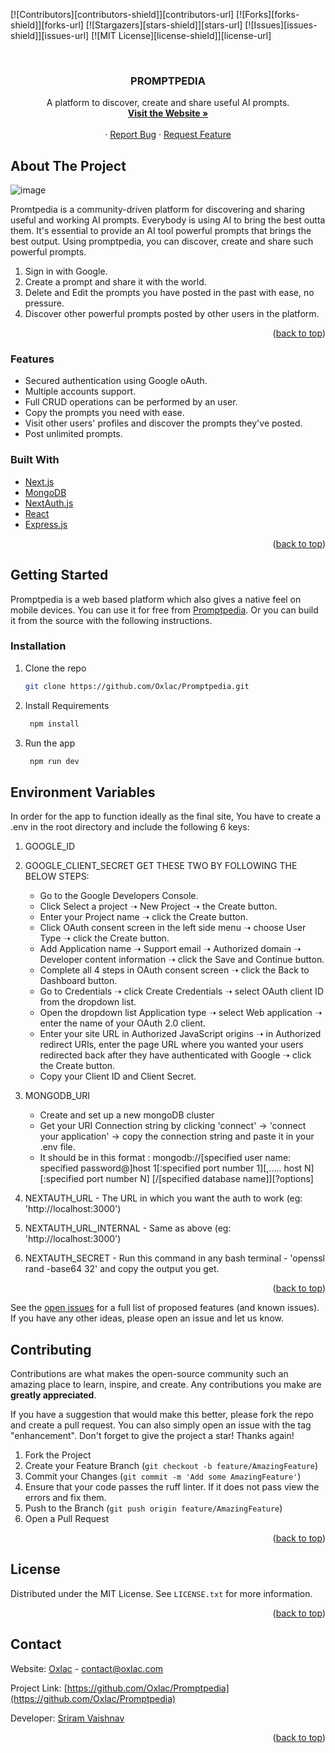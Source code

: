 <a name="readme-top"></a>

[![Contributors][contributors-shield]][contributors-url]
[![Forks][forks-shield]][forks-url]
[![Stargazers][stars-shield]][stars-url]
[![Issues][issues-shield]][issues-url]
[![MIT License][license-shield]][license-url]




<br />
<div align="center">

<h3 align="center">PROMPTPEDIA</h3>

  <p align="center">
    A platform to discover, create and share useful AI prompts.
    <br />
    <a href="https://promptpedia.sriramvaishnav.com"><strong>Visit the Website »</strong></a>
    <br />
    <br />
    ·
    <a href="https://github.com/Oxlac/Promptpedia/issues">Report Bug</a>
    ·
    <a href="https://github.com/Oxlac/Promptpedia/issues">Request Feature</a>
  </p>
</div>

## About The Project

![image](https://github.com/Oxlac/Promptpedia/assets/100900868/327d9171-8bb4-4bb3-a6e4-d71a5c023d78)


Promtpedia is a community-driven platform for discovering and sharing useful and working AI prompts. Everybody is using AI to bring the best outta them. It's essential to provide an AI tool powerful prompts that brings the best output. Using promptpedia, you can discover, create and share such powerful prompts. 

1. Sign in with Google.
2. Create a prompt and share it with the world.
3. Delete and Edit the prompts you have posted in the past with ease, no pressure.
4. Discover other powerful prompts posted by other users in the platform.

<p align="right">(<a href="#readme-top">back to top</a>)</p>

### Features

* Secured authentication using Google oAuth.
* Multiple accounts support.
* Full CRUD operations can be performed by an user.
* Copy the prompts you need with ease.
* Visit other users' profiles and discover the prompts they've posted.
* Post unlimited prompts.

### Built With

* [Next.js](https://nextjs.org/)
* [MongoDB](https://www.mongodb.com/)
* [NextAuth.js](https://next-auth.js.org/)
* [React](https://react.dev/)
* [Express.js](https://expressjs.com/)

<p align="right">(<a href="#readme-top">back to top</a>)</p>


## Getting Started

Promptpedia is a web based platform which also gives a native feel on mobile devices. You can use it for free from [Promptpedia](https://promptpedia.sriramvaishnav.com/). Or you can build it from the source
with the following instructions.

### Installation

1. Clone the repo
   ```sh
   git clone https://github.com/Oxlac/Promptpedia.git
   ```
2. Install Requirements
   ```sh
    npm install
   ```
3. Run the app
   ```sh
    npm run dev
   ```

## Environment Variables

In order for the app to function ideally as the final site, You have to create a .env in the root directory and include the following 6 keys:
1. GOOGLE_ID 
2. GOOGLE_CLIENT_SECRET
   GET THESE TWO BY FOLLOWING THE BELOW STEPS:
   - Go to the Google Developers Console.
   - Click Select a project ➝ New Project ➝ the Create button.
   - Enter your Project name ➝ click the Create button.
   - Click OAuth consent screen in the left side menu ➝ choose User Type ➝ click the Create button.
   - Add Application name ➝ Support email ➝ Authorized domain ➝ Developer content information ➝ click the Save and Continue button.
   - Complete all 4 steps in OAuth consent screen ➝ click the Back to Dashboard button.
   - Go to Credentials ➝ click Create Credentials ➝ select OAuth client ID from the dropdown list.
   - Open the dropdown list Application type ➝ select Web application ➝ enter the name of your OAuth 2.0 client.
   - Enter your site URL in Authorized JavaScript origins ➝ in Authorized redirect URIs, enter the page URL where you wanted your users redirected back after they have authenticated with Google ➝ click the Create button.
   - Copy your Client ID and Client Secret.
   
3. MONGODB_URI
     - Create and set up a new mongoDB cluster
     - Get your URI Connection string by clicking 'connect' -> 'connect your application' -> copy the connection string and paste it in your .env file.
     - It should be in this format : mongodb://[specified user name: specified password@]host 1[:specified port number 1][,….. host N][:specified port number N] [/[specified database name]][?options]
       
5. NEXTAUTH_URL - The URL in which you want the auth to work (eg: 'http://localhost:3000')
6. NEXTAUTH_URL_INTERNAL - Same as above (eg: 'http://localhost:3000')
7. NEXTAUTH_SECRET - Run this command in any bash terminal - 'openssl rand -base64 32' and copy the output you get.


<p align="right">(<a href="#readme-top">back to top</a>)</p>

See the [open issues](https://github.com/Oxlac/Promptpedia/issues) for a full list of proposed features (and known issues). If you have any other ideas, please open an issue and let us know.

## Contributing

Contributions are what makes the open-source community such an amazing place to learn, inspire, and create. Any contributions you make are **greatly appreciated**.

If you have a suggestion that would make this better, please fork the repo and create a pull request. You can also simply open an issue with the tag "enhancement".
Don't forget to give the project a star! Thanks again!

1. Fork the Project
2. Create your Feature Branch (`git checkout -b feature/AmazingFeature`)
3. Commit your Changes (`git commit -m 'Add some AmazingFeature'`)
4. Ensure that your code passes the ruff linter. If it does not pass view the errors and fix them.
4. Push to the Branch (`git push origin feature/AmazingFeature`)
5. Open a Pull Request

<p align="right">(<a href="#readme-top">back to top</a>)</p>


## License

Distributed under the MIT License. See `LICENSE.txt` for more information.

<p align="right">(<a href="#readme-top">back to top</a>)</p>


## Contact

Website: [Oxlac](https://oxlac.com) - contact@oxlac.com

Project Link: [https://github.com/Oxlac/Promptpedia](https://github.com/Oxlac/Promptpedia)

Developer: [Sriram Vaishnav](https://sriramvaishnav.com)

<p align="right">(<a href="#readme-top">back to top</a>)</p>
